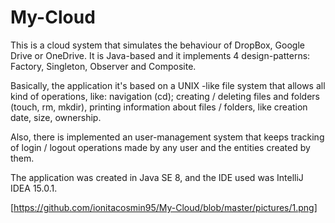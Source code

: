 # My-Cloud
This is a cloud system that simulates the behaviour of DropBox, Google Drive or OneDrive. It is Java-based
and it implements 4 design-patterns: Factory, Singleton, Observer and Composite.

Basically, the application it's based on a UNIX -like file system that allows all kind of operations, like: navigation (cd);
creating / deleting files and folders (touch, rm, mkdir), printing information about files / folders, like creation date, size, 
ownership.

Also, there is implemented an user-management system that keeps tracking of login / logout operations made by any user and the entities
created by them.

The application was created in Java SE 8, and the IDE used was IntelliJ IDEA 15.0.1.


[https://github.com/ionitacosmin95/My-Cloud/blob/master/pictures/1.png]